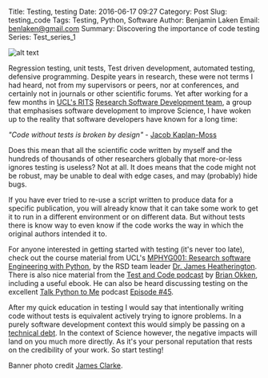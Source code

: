 Title: Testing, testing
Date: 2016-06-17 09:27
Category: Post
Slug: testing_code
Tags: Testing, Python, Software
Author: Benjamin Laken
Email: benlaken@gmail.com
Summary: Discovering the importance of code testing
Series: Test_series_1

![alt text](./theme/images/code_banner.jpg "Original image by James
Clarke")

Regression testing, unit tests, Test driven development, automated
testing, defensive programming. Despite years in research, these were
not terms I had heard, not from my supervisors or peers, nor at
conferences, and certainly not in journals or other scientific forums.
Yet after working for a few months in [UCL's
RITS](http://www.ucl.ac.uk/research-it-services) [Research Software
Development
team](http://www.ucl.ac.uk/research-it-services/about/research-software-development),
a group that emphasises software development to improve Science, I have
woken up to the reality that software developers have known for a long
time:

*"Code without tests is broken by design"* - [Jacob
Kaplan-Moss](https://jacobian.org)

Does this mean that all the scientific code written by myself and the
hundreds of thousands of other researchers globally that more-or-less
ignores testing is useless? Not at all. It does means that the code
might not be robust, may be unable to deal with edge cases, and may
(probably) hide bugs.

If you have ever tried to re-use a script written to produce data for a
specific publication, you will already know that it can take some work
to get it to run in a different environment or on different data. But
without tests there is know way to even know if the code works the way
in which the original authors intended it to.

For anyone interested in getting started with testing (it's never too
late), check out the course material from UCL's [MPHYG001: Research
software Engineering with
Python](http://development.rc.ucl.ac.uk/training/engineering/), by the
RSD team leader [Dr. James
Heatherington](https://iris.ucl.ac.uk/iris/browse/profile?upi=JHETH53).
There is also nice material from the [Test and Code
podcast](http://pythontesting.net/test-podcast/) by [Brian
Okken](https://twitter.com/brianokken), including a useful ebook. He can
also be heard discussing testing on the excellent [Talk Python to
Me](https://twitter.com/talkpython) podcast [Episode
\#45](https://talkpython.fm/episodes/show/45/the-python-testing-column-now-a-thing).

After my quick education in testing I would say that intentionally
writing code without tests is equivalent actively trying to ignore
problems. In a purely software development context this would simply be
passing on a [technical
debt](https://en.wikipedia.org/wiki/Technical_debt). In the context of
Science however, the negative impacts will land on you much more
directly. As it's your personal reputation that rests on the credibility
of your work. So start testing!

Banner photo credit [James
Clarke](https://www.flickr.com/photos/jc/2824253273/in/photolist-4FGR4v-5iz36X-8G1uXV-7w2Qiv-o5zxto-9AwFd3-3cpzbd-9AtL4n-48zoQq-9AwFjj-D3Ggt-DmzuR-pSfzW-xwTA7-7vnuo-pScys-zPTaq-7qd5hz-r7MxJ-qMjh4-a4wyn-r7MxK-zPRkT-pScyx-pScyw-unfhM-pScyu-pScyv-pScyt).
